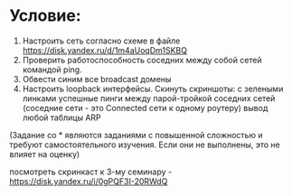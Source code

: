 # Условие:
1. Настроить сеть согласно схеме в файле https://disk.yandex.ru/d/1m4aUoqDm1SKBQ
2. Проверить работоспособность соседних между собой сетей командой ping.
3. Обвести синим все broadcast домены
4. Настроить loopback интерфейсы.
Скинуть скриншоты:
с зелеными линками
успешные пинги между парой-тройкой соседних сетей (соседние сети - это Connected сети к одному роутеру)
вывод любой таблицы ARP

(Задание со * являются заданиями с повышенной сложностью и требуют самостоятельного изучения. Если они не выполнены, это не влияет на оценку)

посмотреть скринкаст к 3-му семинару - https://disk.yandex.ru/i/0gPQF3I-20RWdQ